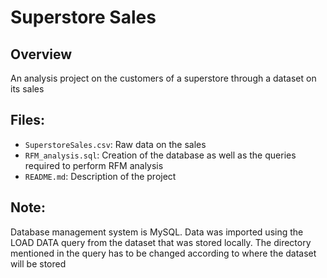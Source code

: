 # Superstore Sales

## Overview
An analysis project on the customers of a superstore through a dataset on its sales

## Files:
  - `SuperstoreSales.csv`: Raw data on the sales
  - `RFM_analysis.sql`: Creation of the database as well as the queries required to perform RFM analysis
  - `README.md`: Description of the project

## Note:
Database management system is MySQL. Data was imported using the LOAD DATA query from the dataset that was stored locally. The directory mentioned in the query has to be changed according to where the dataset will be stored

